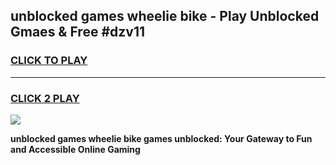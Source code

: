 
## unblocked games wheelie bike - Play Unblocked Gmaes & Free #dzv11
<h3>
<a href="https://news.freeplayer.one?title=unblocked_games_wheelie_bike&ref=24F">CLICK TO PLAY</a></h3>
<hr>

<h3>
<a href="https://news.freeplayer.one?title=unblocked_games_wheelie_bike&ref=24F">CLICK 2 PLAY</a>
  
</h3>

<a href="https://news.freeplayer.one?title=unblocked_games_wheelie_bike&ref=24F/"><img src="https://clearcache.store/games.png"></a>


**unblocked games wheelie bike games unblocked: Your Gateway to Fun and Accessible Online Gaming**
